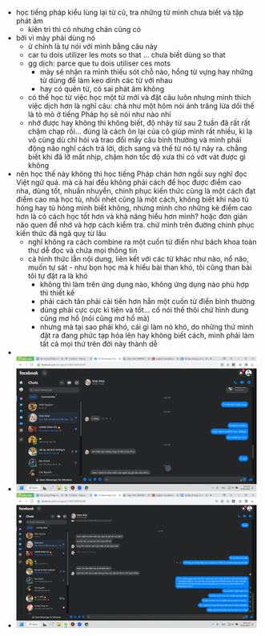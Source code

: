 - học tiếng pháp kiểu lùng lại từ cũ, tra những từ mình chưa biết và tập phát âm
	- kiên trì thì có nhưng chán cũng có
- bởi vì mày phải dùng nó
	- ừ chính là tự nói với mình bằng câu này
	- car tu dois utilizer les mots so that ... chưa biết dùng so that
	- gg dịch: parce que tu dois utiliser ces mots
		- mày sẽ nhận ra mình thiếu sót chỗ nào, hổng từ vựng hay những từ dùng để làm keo dính các từ với nhau
		- hay có quên từ, có sai phát âm không
	- có thể học từ việc học một từ mới và đặt câu luôn nhưng mình thích việc dịch hơn là nghĩ câu: chả như một hôm nói ánh trăng lừa dối thế là tò mò ở tiếng Pháp họ sẽ nói như nào nhỉ
	- nhớ được hay không thì không biết, độ nhảy từ sau 2 tuần đã rất rất chậm chạp rồi... đúng là cách ôn lại của cô giúp mình rất nhiều, kì lạ vô cùng dù chỉ hỏi và trao đổi mấy câu bình thường và mình phải động não nghĩ cách trả lời, dịch sang và thế từ nó tự nảy ra. chẳng biết khi đã lỡ mất nhịp, chậm hơn tốc độ xưa thì có vớt vát được gì không
- nên học thế này không thì học tiếng Pháp chán hơn ngồi suy nghĩ đọc Việt ngữ quá. mà cả hai đều không phải cách để học được điểm cao nha, dùng tốt, nhuần nhuyễn, chinh phục kiến thức cũng là một cách đạt điểm cao mà học tủ, nhồi nhét cũng là một cách, không biết khi nào tủ hỏng hay tủ hỏng mình biết không, nhưng mình cho những kẻ điểm cao hơn là có cách học tốt hơn và khả năng hiểu hơn mình? hoặc đơn giản não quen để nhớ và hợp cách kiểm tra. chứ mình trên đường chinh phục kiến thức đã ngã quỵ từ lâu
	- nghĩ không ra cách combine ra một cuốn từ điển như bách khoa toàn thư dễ đọc và chứa mọi thông tin
	- cả hình thức lẫn nội dung, liên kết với các từ khác như nào, nổ não, muốn tự sát - như bọn học mà k hiểu bài than khó, tôi cũng than bài tôi tự đặt ra là khó
		- không thì làm trên ứng dụng nào, không ứng dụng nào phù hợp thì thiết kế
		- phải cách tân phải cải tiến hơn hẳn một cuốn từ điển bình thường
		- dùng phải cực cực kì tiện và tốt... cố nói thế thôi chứ hình dung cũng mơ hồ (nói cũng mơ hồ mà)
		- nhưng mà tại sao phải khó, cái gì làm nó khó, do những thứ mình đặt ra đang phức tạp hóa lên hay không biết cách, mình phải làm tất cả mọi thứ trên đời này thành dễ
-
- ![image.png](../assets/image_1675261352077_0.png)
- ![image.png](../assets/image_1675261366529_0.png)